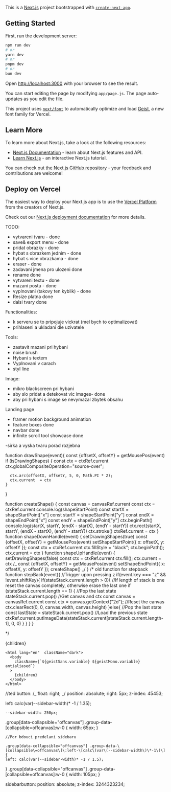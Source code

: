 This is a [Next.js](https://nextjs.org) project bootstrapped with [`create-next-app`](https://github.com/vercel/next.js/tree/canary/packages/create-next-app).

## Getting Started

First, run the development server:

```bash
npm run dev
# or
yarn dev
# or
pnpm dev
# or
bun dev
```

Open [http://localhost:3000](http://localhost:3000) with your browser to see the result.

You can start editing the page by modifying `app/page.js`. The page auto-updates as you edit the file.

This project uses [`next/font`](https://nextjs.org/docs/app/building-your-application/optimizing/fonts) to automatically optimize and load [Geist](https://vercel.com/font), a new font family for Vercel.

## Learn More

To learn more about Next.js, take a look at the following resources:

- [Next.js Documentation](https://nextjs.org/docs) - learn about Next.js features and API.
- [Learn Next.js](https://nextjs.org/learn) - an interactive Next.js tutorial.

You can check out [the Next.js GitHub repository](https://github.com/vercel/next.js) - your feedback and contributions are welcome!

## Deploy on Vercel

The easiest way to deploy your Next.js app is to use the [Vercel Platform](https://vercel.com/new?utm_medium=default-template&filter=next.js&utm_source=create-next-app&utm_campaign=create-next-app-readme) from the creators of Next.js.

Check out our [Next.js deployment documentation](https://nextjs.org/docs/app/building-your-application/deploying) for more details.

TODO:

- vytvareni tvaru - done
- save& export menu - done
- pridat obrazky - done
- hybat s obrazkem jednim - done
- hybat s vice obrazkama - done
- eraser - done
- zadavani jmena pro ulozeni done
- rename done
- vytvareni textu - done
- mazani postu - done
- vyplnovani (takovy ten kyblik) - done
- Resize platna done
- dalsi tvary done


Functionalities:

- k serveru se to pripojuje vickrat (mel bych to optimalizovat)
- prihlaseni a ukladani dle uzivatele

Tools:

- zastavit mazani pri hybani
- noise brush
- Hybani s textem
- Vyplnovani v carach
- styl line

Image:

- mikro blackscreen pri hybani
- aby slo pridat a detekovat vic images- done
- aby pri hybani s image se nevymazal zbytek obsahu


Landing page
- framer motion background animation
- feature boxes done
- navbar done
- infinite scroll tool showcase done

-sirka a vyska tvaru porad rozjebna

<!---
npm install flowbite
npm install socket.io socket.io-client
npm install --save three
npm install canvasinput
npm install mongodb
npm install
npm install konva react-konva
npm install react-icons --save
npm install mongoose
npm install tailwindcss @tailwindcss/cli
npm install tailwindcss @tailwindcss/postcss postcss
npm install fabric
npm i @flaticon/flaticon-uicons

- git status (get status of changes)
- git pull (pull changes from main and merges them)
- git fetch (pull changes from mainwithout meging them)
- git clone repository-url (clones the repository to current folder on local machien)
- git add file (adds file tobe commited)
- git commit -m"message" (stages changes to local repository)
- git push (uploads the changes to github)
- git log (display commit history)




npm install --global windows-build-tools
npm install canvas
-->

function drawShape(event){
const {offsetX, offsetY} = getMousePos(event)
if (isDrawingShapes) {
const ctx = ctxRef.current
ctx.globalCompositeOperation="source-over";

      ctx.arc(offsetX, offsetY, 5, 0, Math.PI * 2);
      ctx.current  = ctx
    }

}

function createShape() {
const canvas = canvasRef.current
const ctx = ctxRef.current
console.log(shapeStartPoint)
const startX = shapeStartPoint["x"]
const startY = shapeStartPoint["y"]
const endX = shapeEndPoint["x"]
const endY = shapeEndPoint["y"]
ctx.beginPath()
console.log(startX, startY, (endX - startX), (endY - startY))
ctx.rect(startX, startY, (endX - startX), (endY - startY))
ctx.stroke()
ctxRef.current = ctx
}
function shapeDownHandle(event) {
setDrawingShapes(true)
const {offsetX, offsetY} = getMousePos(event)
setShapeStartPoint({ x: offsetX, y: offsetY });
const ctx = ctxRef.current
ctx.fillStyle = "black";
ctx.beginPath();
ctx.current = ctx
}
function shapeUpHandle(event) {
setDrawingShapes(false)
const ctx = ctxRef.current
ctx.fill();
ctx.current = ctx
/_
const {offsetX, offsetY} = getMousePos(event)
setShapeEndPoint({ x: offsetX, y: offsetY });
createShape()
_/
}
/\*
old function for stepback
function stepBack(event){
//Trigger upon pressing z
if(event.key === "z" && !event.shiftKey){
if(stateStack.current.length > 0){
//If length of stack is one reset the canvas completely, otherwise erase the last one
if (stateStack.current.length == 1) {
//Pop the last state
stateStack.current.pop()
//Get canvas and ctx
const canvas = canvasRef.current
const ctx = canvas.getContext("2d");
//Reset the canvas
ctx.clearRect(0, 0, canvas.width, canvas.height)
}else{
//Pop the last state
const lastState = stateStack.current.pop()
//Load the previous state
ctxRef.current.putImageData(stateStack.current[stateStack.current.length-1], 0, 0)
}
}
}
}

\*/

  <html lang="en"  className="dark">
      <body
        className={`${geistSans.variable} ${geistMono.variable} antialiased`}
      >
        <SidebarProvider>
          <AppSidebar />
          <main>
            <SidebarTrigger />
            {children}
          </main>
        </SidebarProvider>
      </body>
    </html>

    <html lang="en"  className="dark">
      <body
        className={`${geistSans.variable} ${geistMono.variable} antialiased`}
      >
        {children}
      </body>
    </html>

//ted
button:
/_ float: right; _/
position: absolute;
right: 5px;
z-index: 45453;

left: calc(var(--sidebar-width)\* -1 / 1.35);

    --sidebar-width: 250px;

.group[data-collapsible="offcanvas"] .group-data-\[collapsible\=offcanvas\]\:w-0 {
width: 65px;
}

    //Por bdouci predelani sidebaru

    .group[data-collapsible="offcanvas"] .group-data-\[collapsible\=offcanvas\]\:left-\[calc\(var\(--sidebar-width\)\*-1\)\] {
    left: calc(var(--sidebar-width)* -1 / 1.5);

}
.group[data-collapsible="offcanvas"] .group-data-\[collapsible\=offcanvas\]\:w-0 {
width: 105px;
}

sidebarbutton:
position: absolute;
z-index: 3244323234;
